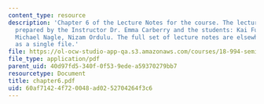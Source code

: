 ```yaml
---
content_type: resource
description: 'Chapter 6 of the Lecture Notes for the course. The lecture notes were
  prepared by the Instructor Dr. Emma Carberry and the students: Kai Fung, David Glasser,
  Michael Nagle, Nizam Ordulu. The full set of lecture notes are elsewhere available
  as a single file.'
file: https://ol-ocw-studio-app-qa.s3.amazonaws.com/courses/18-994-seminar-in-geometry-fall-2004/60af71424f720048ad0252704264f3c6_chapter6.pdf
file_type: application/pdf
parent_uid: 40d97fd5-340f-0f53-9ede-a59370279bb7
resourcetype: Document
title: chapter6.pdf
uid: 60af7142-4f72-0048-ad02-52704264f3c6
---
```

